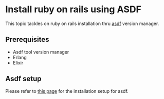 # Install ruby on rails using ASDF
This topic tackles on ruby on rails installation thru <a href="https://asdf-vm.com/guide/introduction.html" target="_blank">asdf</a> version manager.

## Prerequisites

- Asdf tool version manager
- Erlang
- Elixir

## Asdf setup

Please refer to <a href="/tools/asdf.md">this page</a> for the installation setup for asdf.

##